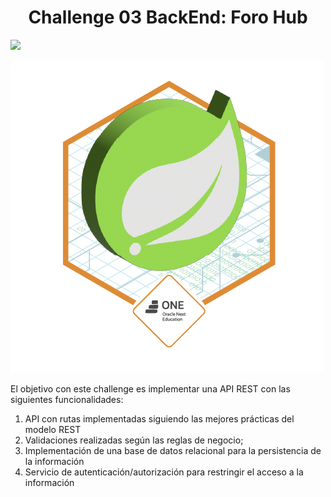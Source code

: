 <h1 align="center">Challenge 03 BackEnd: Foro Hub</h1>

<img src="https://img.shields.io/badge/STATUS-FINALIZADO-green" display="inline" >

![Challenge Oracle Next Education + Alura Banner](https://raw.githubusercontent.com/Kmosh/Alura_ChallengeBackend03_ForoHub/master/Badge-Spring.png)

El objetivo con este challenge es implementar una API REST con las siguientes funcionalidades:

<ol>
  <li>API con rutas implementadas siguiendo las mejores prácticas del modelo REST</li>
  <li>Validaciones realizadas según las reglas de negocio;</li>
  <li>Implementación de una base de datos relacional para la persistencia de la información</li>
  <li>Servicio de autenticación/autorización para restringir el acceso a la información</li>
</ol>
